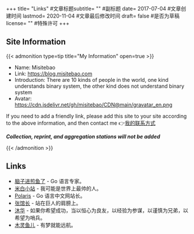 +++
title= "Links" #文章标题subtitle= "" #副标题
date= 2017-07-04 #文章创建时间
lastmod= 2020-11-04 #文章最后修改时间
draft= false #是否为草稿
license= "" #特殊许可
+++

<!-- # 友情链接 -->

## Site Information

{{< admonition type=tip title="My Information" open=true >}}

- Name: Misitebao
- Link: https://blog.misitebao.com
- Introduction: There are 10 kinds of people in the world, one kind understands binary system, the other kind does not understand binary system
- Avatar: https://cdn.jsdelivr.net/gh/misitebao/CDN@main/gravatar_en.png

If you need to add a friendly link, please add this site to your site according to the above information, and then contact me 👉[我的联系方式](/about/)

**_Collection, reprint, and aggregation stations will not be added_**

{{< /admonition >}}

## Links

- [脑子进煎鱼了](https://eddycjy.com?from=米司博客) - Go 语言专家。
- [米白小站](http://www.jiaoguoliang.com/?from=米司博客) - 我可能是世界上最帅的人。
- [Polaris](http://blog.studygolang.com/?from=米司博客) - Go 语言中文网站长。
- [张馆长](https://zhangguanzhang.github.io/?from=米司博客) - 站在巨人的肩膀上。
- [沐华](http://blog.wmuhua.com/?from=米司博客) - 如果你希望成功，当以恒心为良友，以经验为参谋，以谨慎为兄弟，以希望为哨兵。
- [木灵鱼儿](https://www.mulingyuer.com/?from=米司博客) - 有梦就能远航。
